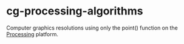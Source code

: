 # cg-processing-algorithms
Computer graphics resolutions using only the point() function on the [Processing](https://processing.org/) platform.  

